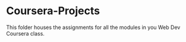 # Coursera-Projects
This folder houses the assignments for all the modules in you Web Dev Coursera class.
